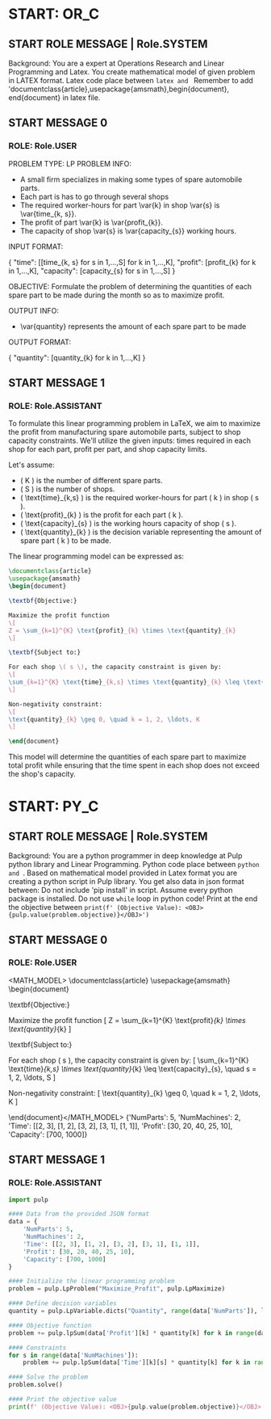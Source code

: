 # START: OR_C 
## START ROLE MESSAGE | Role.SYSTEM 
Background: You are a expert at Operations Research and Linear Programming and Latex. You create mathematical model of given problem in LATEX format. Latex code place between ```latex and ``` Remember to add 'documentclass{article},usepackage{amsmath},begin{document}, end{document} in latex file. 
## START MESSAGE 0 
### ROLE: Role.USER
<DESCRIPTION>
PROBLEM TYPE: LP
PROBLEM INFO:

- A small firm specializes in making some types of spare automobile parts. 
- Each part is has to go through several shops 
- The required worker-hours for part \var{k} in shop \var{s} is \var{time_{k, s}}.
- The profit of part \var{k} is \var{profit_{k}}.
- The capacity of shop \var{s} is \var{capacity_{s}} working hours.

INPUT FORMAT:

{
	"time": [[time_{k, s} for s in 1,...,S] for k in 1,...,K],
	"profit": [profit_{k} for k in 1,...,K],
	"capacity": [capacity_{s} for s in 1,...,S]
}


OBJECTIVE: Formulate the problem of determining the quantities of each spare part to be made during the month so as to maximize profit.

OUTPUT INFO:

- \var{quantity} represents the amount of each spare part to be made

OUTPUT FORMAT:

{
	"quantity": [quantity_{k} for k in 1,...,K]
}
</DESCRIPTION>


## START MESSAGE 1 
### ROLE: Role.ASSISTANT
To formulate this linear programming problem in LaTeX, we aim to maximize the profit from manufacturing spare automobile parts, subject to shop capacity constraints. We'll utilize the given inputs: times required in each shop for each part, profit per part, and shop capacity limits.

Let's assume:
- \( K \) is the number of different spare parts.
- \( S \) is the number of shops.
- \( \text{time}_{k,s} \) is the required worker-hours for part \( k \) in shop \( s \).
- \( \text{profit}_{k} \) is the profit for each part \( k \).
- \( \text{capacity}_{s} \) is the working hours capacity of shop \( s \).
- \( \text{quantity}_{k} \) is the decision variable representing the amount of spare part \( k \) to be made.

The linear programming model can be expressed as:

```latex
\documentclass{article}
\usepackage{amsmath}
\begin{document}

\textbf{Objective:}

Maximize the profit function
\[
Z = \sum_{k=1}^{K} \text{profit}_{k} \times \text{quantity}_{k}
\]

\textbf{Subject to:}

For each shop \( s \), the capacity constraint is given by:
\[
\sum_{k=1}^{K} \text{time}_{k,s} \times \text{quantity}_{k} \leq \text{capacity}_{s}, \quad s = 1, 2, \ldots, S
\]

Non-negativity constraint:
\[
\text{quantity}_{k} \geq 0, \quad k = 1, 2, \ldots, K
\]

\end{document}
```

This model will determine the quantities of each spare part to maximize total profit while ensuring that the time spent in each shop does not exceed the shop's capacity.

# START: PY_C 
## START ROLE MESSAGE | Role.SYSTEM 
Background: You are a python programmer in deep knowledge at Pulp python library and Linear Programming. Python code place between ```python and ```. Based on mathematical model provided in Latex format you are creating a python script in Pulp library. You get also data in json format between: <DATA></DATA> Do not include 'pip install' in script. Assume every python package is installed. Do not use `while` loop in python code! Print at the end the objective between <OBJ></OBJ> `print(f' (Objective Value): <OBJ>{pulp.value(problem.objective)}</OBJ>')` 
## START MESSAGE 0 
### ROLE: Role.USER
<MATH_MODEL>
\documentclass{article}
\usepackage{amsmath}
\begin{document}

\textbf{Objective:}

Maximize the profit function
\[
Z = \sum_{k=1}^{K} \text{profit}_{k} \times \text{quantity}_{k}
\]

\textbf{Subject to:}

For each shop \( s \), the capacity constraint is given by:
\[
\sum_{k=1}^{K} \text{time}_{k,s} \times \text{quantity}_{k} \leq \text{capacity}_{s}, \quad s = 1, 2, \ldots, S
\]

Non-negativity constraint:
\[
\text{quantity}_{k} \geq 0, \quad k = 1, 2, \ldots, K
\]

\end{document}</MATH_MODEL>
<DATA>
{'NumParts': 5, 'NumMachines': 2, 'Time': [[2, 3], [1, 2], [3, 2], [3, 1], [1, 1]], 'Profit': [30, 20, 40, 25, 10], 'Capacity': [700, 1000]}</DATA>


## START MESSAGE 1 
### ROLE: Role.ASSISTANT
```python
import pulp

#### Data from the provided JSON format
data = {
    'NumParts': 5,
    'NumMachines': 2,
    'Time': [[2, 3], [1, 2], [3, 2], [3, 1], [1, 1]],
    'Profit': [30, 20, 40, 25, 10],
    'Capacity': [700, 1000]
}

#### Initialize the linear programming problem
problem = pulp.LpProblem("Maximize_Profit", pulp.LpMaximize)

#### Define decision variables
quantity = pulp.LpVariable.dicts("Quantity", range(data['NumParts']), lowBound=0)

#### Objective function
problem += pulp.lpSum(data['Profit'][k] * quantity[k] for k in range(data['NumParts'])), "Total_Profit"

#### Constraints
for s in range(data['NumMachines']):
    problem += pulp.lpSum(data['Time'][k][s] * quantity[k] for k in range(data['NumParts'])) <= data['Capacity'][s], f"Capacity_Constraint_{s+1}"

#### Solve the problem
problem.solve()

#### Print the objective value
print(f' (Objective Value): <OBJ>{pulp.value(problem.objective)}</OBJ>')
```

